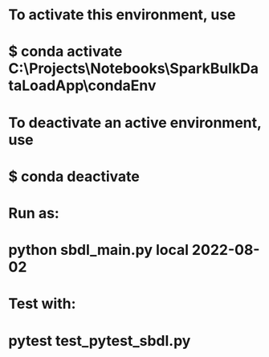 # To activate this environment, use
#     $ conda activate C:\Projects\Notebooks\SparkBulkDataLoadApp\condaEnv
# To deactivate an active environment, use
#     $ conda deactivate



# Run as:
# python sbdl_main.py local 2022-08-02
# Test with:
# pytest test_pytest_sbdl.py
